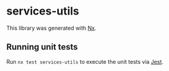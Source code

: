 # services-utils

This library was generated with [Nx](https://nx.dev).

## Running unit tests

Run `nx test services-utils` to execute the unit tests via [Jest](https://jestjs.io).
